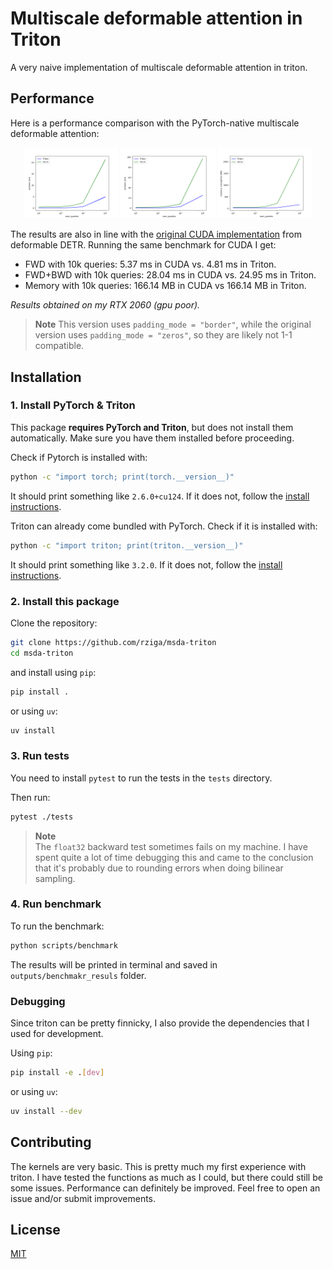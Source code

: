 # Multiscale deformable attention in Triton

A very naive implementation of multiscale deformable attention in triton.


## Performance

Here is a performance comparison with the PyTorch-native multiscale deformable attention:

<p align="center">
  <img src="assets/images/msda fwd runtime (ms).png" width="30%" />
  <img src="assets/images/msda fwd+bwd runtime (ms).png" width="30%" />
  <img src="assets/images/msda memory consumption (MB).png" width="30%" />
</p>

The results are also in line with the [original CUDA implementation](https://github.com/fundamentalvision/Deformable-DETR/tree/main/models/ops) from deformable DETR.
Running the same benchmark for CUDA I get:
* FWD with 10k queries: 5.37 ms in CUDA vs. 4.81 ms in Triton.
* FWD+BWD with 10k queries: 28.04 ms in CUDA vs. 24.95 ms in Triton.
* Memory with 10k queries: 166.14 MB in CUDA vs 166.14 MB in Triton.

*Results obtained on my RTX 2060 (gpu poor).*

> **Note**
> This version uses `padding_mode = "border"`, while the original version uses `padding_mode = "zeros"`, so they are likely not 1-1 compatible.

## Installation


### 1. Install PyTorch & Triton

This package **requires PyTorch and Triton**, but does not install them automatically.
Make sure you have them installed before proceeding.  

Check if Pytorch is installed with:
```sh
python -c "import torch; print(torch.__version__)"
```
It should print something like `2.6.0+cu124`.
If it does not, follow the [install instructions](https://pytorch.org/get-started/locally/).

Triton can already come bundled with PyTorch.
Check if it is installed with:
```sh
python -c "import triton; print(triton.__version__)"
```
It should print something like `3.2.0`.
If it does not, follow the [install instructions](https://triton-lang.org/main/getting-started/installation.html).


### 2. Install this package

Clone the repository:
```sh
git clone https://github.com/rziga/msda-triton
cd msda-triton
```

and install using `pip`:
```sh
pip install .
```
or using `uv`:
```sh
uv install
```


### 3. Run tests

You need to install `pytest` to run the tests in the `tests` directory.

Then run:
```sh
pytest ./tests
```

> **Note**  
> The `float32` backward test sometimes fails on my machine. I have spent quite a lot of time debugging this and came to the conclusion that it's probably due to rounding errors when doing bilinear sampling. 


### 4. Run benchmark

To run the benchmark:
```sh
python scripts/benchmark
```
The results will be printed in terminal and saved in `outputs/benchmakr_resuls` folder.


### Debugging

Since triton can be pretty finnicky, I also provide the dependencies that I used for development.

Using `pip`:
```sh
pip install -e .[dev]
```
or using `uv`:
```sh
uv install --dev
```


## Contributing

The kernels are very basic. This is pretty much my first experience with triton. I have tested the functions as much as I could, but there could still be some issues. Performance can definitely be improved. Feel free to open an issue and/or submit improvements.

## License

[MIT](LICENSE)